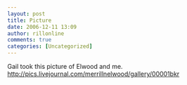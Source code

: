 ```yaml
---
layout: post
title: Picture
date: 2006-12-11 13:09
author: rillonline
comments: true
categories: [Uncategorized]
---
```

Gail took this picture of Elwood and me. http://pics.livejournal.com/merrillnelwood/gallery/00001bkr
